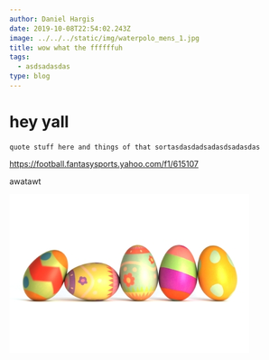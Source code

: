 ```yaml
---
author: Daniel Hargis
date: 2019-10-08T22:54:02.243Z
image: ../../../static/img/waterpolo_mens_1.jpg
title: wow what the ffffffuh
tags:
  - asdsadasdas
type: blog
---
```

# hey yall

```
quote stuff here and things of that sortasdasdadsadasdsadasdas 
```

<https://football.fantasysports.yahoo.com/f1/615107>

awatawt

![asdsadsada](../../../static/img/easter-eggs.jpg "asdsadsasadsa")
